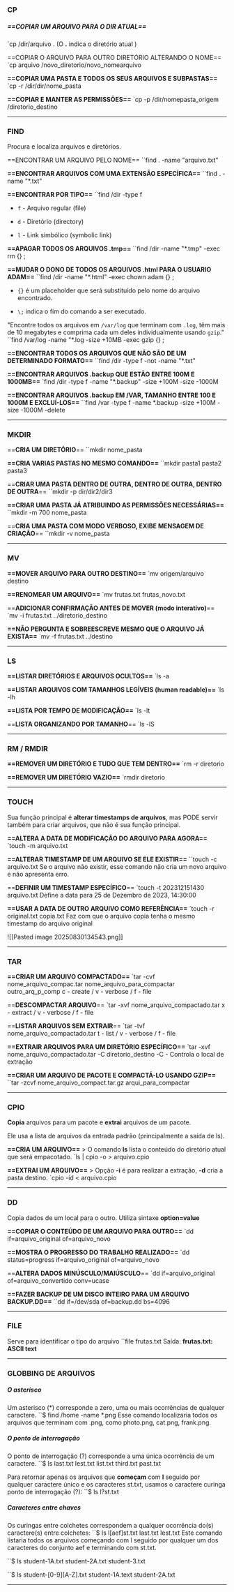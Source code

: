 
### **CP**
##### ==COPIAR UM ARQUIVO PARA O DIR ATUAL==
`cp /dir/arquivo .
(O **.** indica o diretório atual )

==COPIAR O ARQUIVO PARA OUTRO DIRETÓRIO ALTERANDO O NOME==
`cp arquivo /novo_diretorio/novo_nomearquivo

**==COPIAR UMA PASTA E TODOS OS SEUS ARQUIVOS E SUBPASTAS==**
`cp -r /dir/dir/nome_pasta

**==COPIAR E MANTER AS PERMISSÕES==**
`cp -p /dir/nomepasta_origem /diretorio_destino

----------------------------------------------------------------
### **FIND**

Procura e localiza arquivos e diretórios.

==ENCONTRAR UM ARQUIVO PELO NOME==
``find . -name "arquivo.txt"

**==ENCONTRAR ARQUIVOS COM UMA EXTENSÃO ESPECÍFICA==**
``find . -name "*.txt"

**==ENCONTRAR POR TIPO==**
``find /dir -type f 
- `f` - Arquivo regular (file)
    
- `d` - Diretório (directory)
    
- `l` - Link simbólico (symbolic link)

**==APAGAR TODOS OS ARQUIVOS .tmp==**
``find /dir -name "*.tmp" -exec rm {} \;

**==MUDAR O DONO DE TODOS OS ARQUIVOS .html PARA O USUARIO ADAM==**
``find /dir -name "*.html" -exec chown adam {} \; 
- `{}` é um placeholder que será substituído pelo nome do arquivo encontrado.
    
- `\;` indica o fim do comando a ser executado.

"Encontre todos os arquivos em `/var/log` que terminam com `.log`, têm mais de 10 megabytes e comprima cada um deles individualmente usando `gzip`."
``find /var/log -name "*.log -size +10MB -exec gzip {} \;

**==ENCONTRAR TODOS OS ARQUIVOS QUE NÃO SÃO DE UM DETERMINADO FORMATO==**
``find /dir -type f -not -name "*.txt"

**==ENCONTRAR ARQUIVOS .backup QUE ESTÃO ENTRE 100M E 1000MB==**
`find /dir -type f -name "*.backup" -size +100M -size -1000M

**==ENCONTRAR ARQUIVOS .backup EM /VAR, TAMANHO ENTRE 100 E 1000M E EXCLUÍ-LOS==**
``find /var -type f -name *.backup -size +100M -size -1000M -delete

--------------------------------------------------------------------------

### **MKDIR**

==**CRIA UM DIRETÓRIO**==
``mkdir nome_pasta

**==CRIA VARIAS PASTAS NO MESMO COMANDO==**
``mkdir pasta1 pasta2 pasta3

==**CRIAR UMA PASTA DENTRO DE OUTRA, DENTRO DE OUTRA, DENTRO DE OUTRA**==
``mkdir -p dir/dir2/dir3

**==CRIAR UMA PASTA JÁ ATRIBUINDO AS PERMISSÕES NECESSÁRIAS==**
``mkdir -m 700 nome_pasta

==**CRIA UMA PASTA COM MODO VERBOSO, EXIBE MENSAGEM DE CRIAÇÃO**==
``mkdir -v nome_pasta

------------------------------------------------------------------------

### **MV**

**==MOVER ARQUIVO PARA OUTRO DESTINO==**
`mv origem/arquivo destino

**==RENOMEAR UM ARQUIVO==**
`mv frutas.txt frutas_novo.txt

==**ADICIONAR CONFIRMAÇÃO ANTES DE MOVER (modo interativo)**==
`mv -i frutas.txt ../diretorio_destino

**==NÃO PERGUNTA E SOBREESCREVE MESMO QUE O ARQUIVO JÁ EXISTA==**
`mv -f frutas.txt ../destino

------------------------------------------------------------------------
### **LS**

**==LISTAR DIRETÓRIOS E ARQUIVOS OCULTOS==**
`ls -a

**==LISTAR ARQUIVOS COM TAMANHOS LEGÍVEIS (human readable)==**
`ls -lh

**==LISTA POR TEMPO DE MODIFICAÇÃO==**
`ls -lt

==**LISTA ORGANIZANDO POR TAMANHO**==
`ls -lS

------------------------------------------------------------------------

### **RM** / **RMDIR**

**==REMOVER UM DIRETÓRIO E TUDO QUE TEM DENTRO==**
`rm -r diretorio

**==REMOVER UM DIRETÓRIO VAZIO==**
`rmdir diretorio

------------------------------------------------------------------------
### **TOUCH**
Sua função principal é **alterar timestamps de arquivos**, mas PODE servir também para criar arquivos, que não é sua função principal.

**==ALTERA A DATA DE MODIFICAÇÃO DO ARQUIVO PARA AGORA==**
`touch -m arquivo.txt

**==ALTERAR TIMESTAMP DE UM ARQUIVO SE ELE EXISTIR==**
``touch -c arquivo.txt
Se o arquivo não existir, esse comando não cria um novo arquivo e não apresenta erro.

==**DEFINIR UM TIMESTAMP ESPECÍFICO**==
`touch -t 202312151430 arquivo.txt
Define a data para 25 de Dezembro de 2023, 14:30:00

**==USAR A DATA DE OUTRO ARQUIVO COMO REFERÊNCIA==**
`touch -r original.txt copia.txt
Faz com que o arquivo copia tenha o mesmo timestamp do arquivo original

![[Pasted image 20250830134543.png]]


------------------------------------------------------------------------

### **TAR**

**==CRIAR UM ARQUIVO COMPACTADO==**
`tar -cvf nome_arquivo_compac.tar nome_arquivo_para_compactar outro_arq_p_comp
c - create / v - verbose / f - file

==**DESCOMPACTAR ARQUIVO**== 
`tar -xvf nome_arquivo_compactado.tar
x - extract / v - verbose / f - file

==**LISTAR ARQUIVOS SEM EXTRAIR**==
`tar -tvf nome_arquivo_compactado.tar
t - list / v - verbose / f - file

**==EXTRAIR ARQUIVOS PARA UM DIRETÓRIO ESPECÍFICO==**
`tar -xvf nome_arquivo_compactado.tar -C diretorio_destino
-C - Controla o local de extração

**==CRIAR UM ARQUIVO DE PACOTE E COMPACTÁ-LO USANDO GZIP==**
``tar -zcvf nome_arquivo_compact.tar.gz arqui_para_compactar



------------------------------------------------------------------------

### **CPIO**

**Copia** arquivos para um pacote e **extrai** arquivos de um pacote.

Ele usa a lista de arquivos da entrada padrão (principalmente a saída de ls).

**==CRIA UM ARQUIVO==**  > O comando **ls** lista o conteúdo do diretório atual que será empacotado. 
`ls | cpio -o > arquivo.cpio

**==EXTRAI UM ARQUIVO==** > Opção **-i** é para realizar a extração, **-d** cria a pasta destino.
`cpio -id < arquivo.cpio

------------------------------------------------------------------------
### **DD**

Copia dados de um local para o outro. Utiliza sintaxe **option=value**

**==COPIAR O CONTEÚDO DE UM ARQUIVO PARA OUTRO==**
`dd if=arquivo_original of=arquivo_novo

**==MOSTRA O PROGRESSO DO TRABALHO REALIZADO==**
`dd status=progress if=arquivo_original of=arquivo_novo

==**ALTERA DADOS MINÚSCULO/MAIÚSCULO**==
`dd if=arquivo_original of=arquivo_convertido conv=ucase

**==FAZER BACKUP DE UM DISCO INTEIRO PARA UM ARQUIVO BACKUP.DD==**
``dd if=/dev/sda of=backup.dd bs=4096

---------------------------------------------------------

### **FILE**

Serve para identificar o tipo do arquivo
``file frutas.txt
	Saída: **frutas.txt: ASCII text**

---------------------------------------------------------------------------
### **GLOBBING DE ARQUIVOS**

##### O asterisco
Um asterisco (*) corresponde a zero, uma ou mais ocorrências de qualquer caractere.
``$ find /home -name *.png
Esse comando localizaria todos os arquivos que terminam com .png, como photo.png, cat.png, frank.png.

##### O ponto de interrogação
O ponto de interrogação (?) corresponde a uma única ocorrência de um caractere.
``$ ls 
	last.txt lest.txt list.txt third.txt past.txt

Para retornar apenas os arquivos que **começam** com **l** seguido por qualquer caractere único e os caracteres st.txt, usamos o caractere curinga ponto de interrogação (?):
``$ ls l?st.txt

##### Caracteres entre chaves
Os curingas entre colchetes correspondem a qualquer ocorrência do(s) caractere(s) entre colchetes:
``$ ls l[aef]st.txt 
	last.txt lest.txt
Este comando listaria todos os arquivos começando com l seguido por qualquer um dos caracteres do conjunto aef e terminando com st.txt.

``$ ls 
	student-1A.txt student-2A.txt student-3.txt 

``$ ls student-[0-9][A-Z].txt 
	student-1A.text student-2A.txt

--------------------------------------------------------------------------


